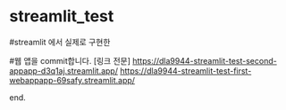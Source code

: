 # streamlit_test
#streamlit 에서 실제로 구현한
 
#웹 앱을 commit합니다.
[링크 전문] https://dla9944-streamlit-test-second-appapp-d3q1aj.streamlit.app/
https://dla9944-streamlit-test-first-webappapp-69safy.streamlit.app/

end.
